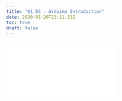 ```yaml
---
title: "01.03 - Arduino Introduction"
date: 2020-01-26T23:11:13Z
toc: true
draft: false
---
```


![Link to included file content](../../../../arduino/arduino-introduction.md)
